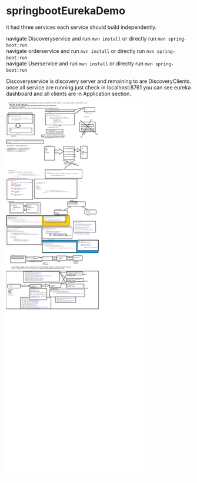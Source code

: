 # springbootEurekaDemo

it had three services each service should build independently.</br>

navigate Discoveryservice and run `mvn install` or directly run `mvn spring-boot:run` </br>
navigate orderservice and run `mvn install` or directly run `mvn spring-boot:run` </br>
navigate Userservice and run `mvn install` or directly run `mvn spring-boot:run` </br>

Discoveryservice is discovery server and remaining to are DiscoveryClients. </br>
once all service are running just check in localhost:8761 you can see eureka dashboard and all clients are in Application section.

![Image of Yaktocat](https://github.com/HarshaVardhanAcharyAthaluri/springbootEurekaDemo/blob/master/spring1.png)
